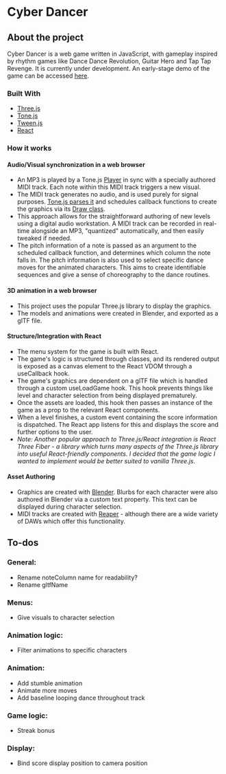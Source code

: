 # Cyber Dancer
## About the project
Cyber Dancer is a web game written in JavaScript, with gameplay inspired by rhythm games like Dance Dance Revolution, Guitar Hero and Tap Tap Revenge. It is currently under development. An early-stage demo of the game can be accessed [here](https://cyber-dancer.vercel.app/).
### Built With
- [Three.js](https://threejs.org/)
- [Tone.js](https://tonejs.github.io/docs/14.9.17/index.html)
- [Tween.js](https://github.com/tweenjs/tween.js)
- [React](https://react.dev/)

### How it works
#### Audio/Visual synchronization in a web browser
- An MP3 is played by a Tone.js [Player](https://tonejs.github.io/docs/14.9.17/classes/Player.html) in sync with a specially authored MIDI track. Each note within this MIDI track triggers a new visual.
- The MIDI track generates no audio, and is used purely for signal purposes. [Tone.js parses it](https://github.com/Tonejs/Midi) and schedules callback functions to create the graphics via its [Draw class](https://tonejs.github.io/docs/14.9.17/functions/getDraw.html).
- This approach allows for the straightforward authoring of new levels using a digital audio workstation. A MIDI track can be recorded in real-time alongside an MP3, "quantized" automatically, and then easily tweaked if needed.
- The pitch information of a note is passed as an argument to the scheduled callback function, and determines which column the note falls in. The pitch information is also used to select specific dance moves for the animated characters. This aims to create identifiable sequences and give a sense of choreography to the dance routines.

#### 3D animation in a web browser
- This project uses the popular Three.js library to display the graphics.
- The models and animations were created in Blender, and exported as a glTF file. 

#### Structure/Integration with React
- The menu system for the game is built with React.
- The game's logic is structured through classes, and its rendered output is exposed as a canvas element to the React VDOM through a useCallback hook.
- The game's graphics are dependent on a glTF file which is handled through a custom useLoadGame hook. This hook prevents things like level and character selection from being displayed prematurely. 
- Once the assets are loaded, this hook then passes an instance of the game as a prop to the relevant React components.
- When a level finishes, a custom event containing the score information is dispatched. The React app listens for this and displays the score and further options to the user.
- _Note: Another popular approach to Three.js/React integration is React Three Fiber - a library which turns many aspects of the Three.js library into useful React-friendly components. I decided that the game logic I wanted to implement would be better suited to vanilla Three.js._

#### Asset Authoring
- Graphics are created with [Blender](https://www.blender.org/). Blurbs for each character were also authored in Blender via a custom text property. This text can be displayed during character selection.
- MIDI tracks are created with [Reaper](https://www.reaper.fm/) - although there are a wide variety of DAWs which offer this functionality.

## To-dos
### General:
- Rename noteColumn name for readability?
- Rename gltfName
### Menus:
- Give visuals to character selection
### Animation logic:
- Filter animations to specific characters
### Animation:
- Add stumble animation
- Animate more moves
- Add baseline looping dance throughout track
### Game logic:
- Streak bonus
### Display:
- Bind score display position to camera position
